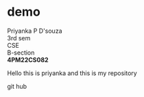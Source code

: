 # demo
Priyanka P D'souza <br> 
3rd sem <br>
CSE <br> B-section <br>
 <b> 4PM22CS082 </b>
 <html>
  <head>
   <title>My first account</title>
  </head>
  <body>
  <p>Hello this is priyanka and this is my repository </p>
   <h> git hub </h>
  </body>
 </html>

